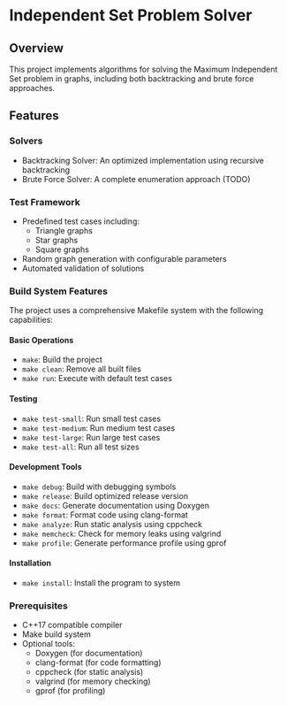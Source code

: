 # Independent Set Problem Solver

## Overview

This project implements algorithms for solving the Maximum Independent Set problem in graphs, including both backtracking and brute force approaches.

## Features

### Solvers

- Backtracking Solver: An optimized implementation using recursive backtracking
- Brute Force Solver: A complete enumeration approach (TODO)

### Test Framework

- Predefined test cases including:
  - Triangle graphs
  - Star graphs
  - Square graphs
- Random graph generation with configurable parameters
- Automated validation of solutions

### Build System Features

The project uses a comprehensive Makefile system with the following capabilities:

#### Basic Operations

- `make`: Build the project
- `make clean`: Remove all built files
- `make run`: Execute with default test cases

#### Testing

- `make test-small`: Run small test cases
- `make test-medium`: Run medium test cases
- `make test-large`: Run large test cases
- `make test-all`: Run all test sizes

#### Development Tools

- `make debug`: Build with debugging symbols
- `make release`: Build optimized release version
- `make docs`: Generate documentation using Doxygen
- `make format`: Format code using clang-format
- `make analyze`: Run static analysis using cppcheck
- `make memcheck`: Check for memory leaks using valgrind
- `make profile`: Generate performance profile using gprof

#### Installation

- `make install`: Install the program to system

### Prerequisites

- C++17 compatible compiler
- Make build system
- Optional tools:
  - Doxygen (for documentation)
  - clang-format (for code formatting)
  - cppcheck (for static analysis)
  - valgrind (for memory checking)
  - gprof (for profiling)
